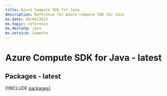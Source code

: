 ```yaml
---
title: Azure Compute SDK for Java
description: Reference for Azure Compute SDK for Java
ms.date: 10/09/2025
ms.topic: reference
ms.devlang: java
ms.service: compute
---
```

# Azure Compute SDK for Java - latest
## Packages - latest
[!INCLUDE [packages](compute-index.md)]